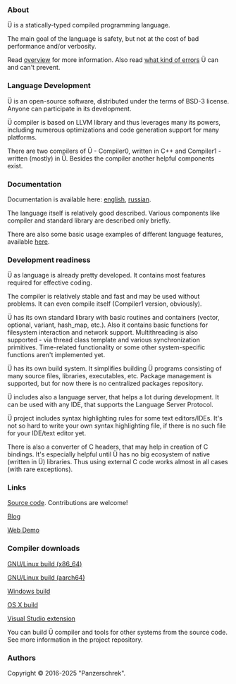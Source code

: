 ### About

Ü is a statically-typed compiled programming language.

The main goal of the language is safety, but not at the cost of bad performance and/or verbosity.

Read [overview](/overview.md) for more information.
Also read [what kind of errors](/what_errors_can_be_prevented.md) Ü can and can't prevent.


### Language Development

Ü is an open-source software, distributed under the terms of BSD-3 license.
Anyone can participate in its development.

Ü compiler is based on LLVM library and thus leverages many its powers, including numerous optimizations and code generation support for many platforms.

There are two compilers of Ü - Compiler0, written in C++ and Compiler1 - written (mostly) in Ü.
Besides the compiler another helpful components exist.


### Documentation

Documentation is available here: [english](https://panzerschrek.github.io/U-00DC-Sprache-site/docs/en/contents.html), [russian](https://panzerschrek.github.io/U-00DC-Sprache-site/docs/ru/contents.html).

The language itself is relatively good described.
Various components like compiler and standard library are described only briefly.

There are also some basic usage examples of different language features, available [here](https://github.com/Panzerschrek/U-00DC-Sprache/tree/master/source/examples).


### Development readiness

Ü as language is already pretty developed.
It contains most features required for effective coding.

The compiler is relatively stable and fast and may be used without problems.
It can even compile itself (Compiler1 version, obviously).

Ü has its own standard library with basic routines and containers (vector, optional, variant, hash_map, etc.).
Also it contains basic functions for filesystem interaction and network support.
Multithreading is also supported - via thread class template and various synchronization primitives.
Time-related functionality or some other system-specific functions aren't implemented yet.

Ü has its own build system.
It simplifies building Ü programs consisting of many source files, libraries, executables, etc.
Package management is supported, but for now there is no centralized packages repository.

Ü includes also a language server, that helps a lot during development.
It can be used with any IDE, that supports the Language Server Protocol.

Ü project includes syntax highlighting rules for some text editors/IDEs.
It's not so hard to write your own syntax highlighting file, if there is no such file for your IDE/text editor yet.

There is also a converter of C headers, that may help in creation of C bindings.
It's especially helpful until Ü has no big ecosystem of native (written in Ü) libraries.
Thus using external C code works almost in all cases (with rare exceptions).


### Links

[Source code](https://github.com/Panzerschrek/U-00DC-Sprache).
Contributions are welcome!

[Blog](/blog.md)

[Web Demo](/web_demo.md)


### Compiler downloads

[GNU/Linux build (x86_64)](https://panzerschrek.github.io/U-00DC-Sprache-site/compiler_gnu_linux.zip)

[GNU/Linux build (aarch64)](https://panzerschrek.github.io/U-00DC-Sprache-site/compiler_gnu_linux_aarch64.zip)

[Windows build](https://panzerschrek.github.io/U-00DC-Sprache-site/compiler_windows.zip)

[OS X build](https://panzerschrek.github.io/U-00DC-Sprache-site/compiler_macos.zip)

[Visual Studio extension](https://panzerschrek.github.io/U-00DC-Sprache-site/Ü_extension.vsix)

You can build Ü compiler and tools for other systems from the source code.
See more information in the project repository.


### Authors

Copyright © 2016-2025 "Panzerschrek".
